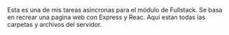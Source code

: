 Esta es una de mis tareas asincronas para el módulo de Fullstack. Se basa en recrear una pagìna web con Express y Reac. Aqui estan todas las carpetas y archivos del servidor. 
